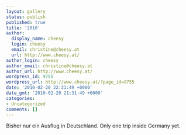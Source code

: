 ```yaml
---
layout: gallery
status: publish
published: true
title: '2010'
author:
  display_name: cheesy
  login: cheesy
  email: christine@cheesy.at
  url: http://www.cheesy.at/
author_login: cheesy
author_email: christine@cheesy.at
author_url: http://www.cheesy.at/
wordpress_id: 9755
wordpress_url: http://www.cheesy.at/?page_id=9755
date: '2010-02-20 22:31:49 +0000'
date_gmt: '2010-02-20 21:31:49 +0000'
categories:
- Uncategorized
comments: []
---
```

<!--:de-->Bisher nur ein Ausflug in Deutschland.
<!--:--><!--:en-->Only one trip inside Germany yet.
<!--:-->
